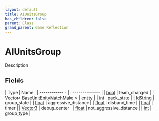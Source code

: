 ```yaml
---
layout: default
title: AIUnitsGroup
has_children: false
parent: Class
grand_parent: Game Reflection
---
```

# AIUnitsGroup
Description 

## Fields
| Type | Name |
|:------------ - | : -------------- |
| [bool](game-reflection/components/bool.md) | team_changed |
| Vector< [BaseUnitEnityMatchMake](game-reflection/classes/base_unit_enity_match_make.md) > | entity |
| [int](game-reflection/enums/int.md) | pack_state |
| [IdString](game-reflection/components/id_string.md) | group_state |
| [float](game-reflection/components/float.md) | aggressive_distance |
| [float](game-reflection/components/float.md) | disband_time |
| [float](game-reflection/components/float.md) | timer |
| [Vector3](game-reflection/classes/vector3.md) | debug_center |
| [float](game-reflection/components/float.md) | not_aggressive_distance |
| [int](game-reflection/enums/int.md) | group_type |
